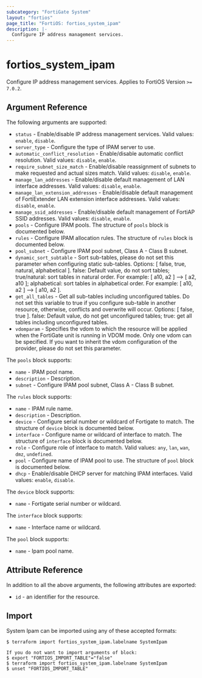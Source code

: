 ```yaml
---
subcategory: "FortiGate System"
layout: "fortios"
page_title: "FortiOS: fortios_system_ipam"
description: |-
  Configure IP address management services.
---
```


# fortios_system_ipam
Configure IP address management services. Applies to FortiOS Version `>= 7.0.2`.

## Argument Reference

The following arguments are supported:

* `status` - Enable/disable IP address management services. Valid values: `enable`, `disable`.
* `server_type` - Configure the type of IPAM server to use.
* `automatic_conflict_resolution` - Enable/disable automatic conflict resolution. Valid values: `disable`, `enable`.
* `require_subnet_size_match` - Enable/disable reassignment of subnets to make requested and actual sizes match. Valid values: `disable`, `enable`.
* `manage_lan_addresses` - Enable/disable default management of LAN interface addresses. Valid values: `disable`, `enable`.
* `manage_lan_extension_addresses` - Enable/disable default management of FortiExtender LAN extension interface addresses. Valid values: `disable`, `enable`.
* `manage_ssid_addresses` - Enable/disable default management of FortiAP SSID addresses. Valid values: `disable`, `enable`.
* `pools` - Configure IPAM pools. The structure of `pools` block is documented below.
* `rules` - Configure IPAM allocation rules. The structure of `rules` block is documented below.
* `pool_subnet` - Configure IPAM pool subnet, Class A - Class B subnet.
* `dynamic_sort_subtable` - Sort sub-tables, please do not set this parameter when configuring static sub-tables. Options: [ false, true, natural, alphabetical ]. false: Default value, do not sort tables; true/natural: sort tables in natural order. For example: [ a10, a2 ] --> [ a2, a10 ]; alphabetical: sort tables in alphabetical order. For example: [ a10, a2 ] --> [ a10, a2 ].
* `get_all_tables` - Get all sub-tables including unconfigured tables. Do not set this variable to true if you configure sub-table in another resource, otherwise, conflicts and overwrite will occur. Options: [ false, true ]. false: Default value, do not get unconfigured tables; true: get all tables including unconfigured tables. 
* `vdomparam` - Specifies the vdom to which the resource will be applied when the FortiGate unit is running in VDOM mode. Only one vdom can be specified. If you want to inherit the vdom configuration of the provider, please do not set this parameter.

The `pools` block supports:

* `name` - IPAM pool name.
* `description` - Description.
* `subnet` - Configure IPAM pool subnet, Class A - Class B subnet.

The `rules` block supports:

* `name` - IPAM rule name.
* `description` - Description.
* `device` - Configure serial number or wildcard of Fortigate to match. The structure of `device` block is documented below.
* `interface` - Configure name or wildcard of interface to match. The structure of `interface` block is documented below.
* `role` - Configure role of interface to match. Valid values: `any`, `lan`, `wan`, `dmz`, `undefined`.
* `pool` - Configure name of IPAM pool to use. The structure of `pool` block is documented below.
* `dhcp` - Enable/disable DHCP server for matching IPAM interfaces. Valid values: `enable`, `disable`.

The `device` block supports:

* `name` - Fortigate serial number or wildcard.

The `interface` block supports:

* `name` - Interface name or wildcard.

The `pool` block supports:

* `name` - Ipam pool name.


## Attribute Reference

In addition to all the above arguments, the following attributes are exported:
* `id` - an identifier for the resource.

## Import

System Ipam can be imported using any of these accepted formats:
```
$ terraform import fortios_system_ipam.labelname SystemIpam

If you do not want to import arguments of block:
$ export "FORTIOS_IMPORT_TABLE"="false"
$ terraform import fortios_system_ipam.labelname SystemIpam
$ unset "FORTIOS_IMPORT_TABLE"
```
